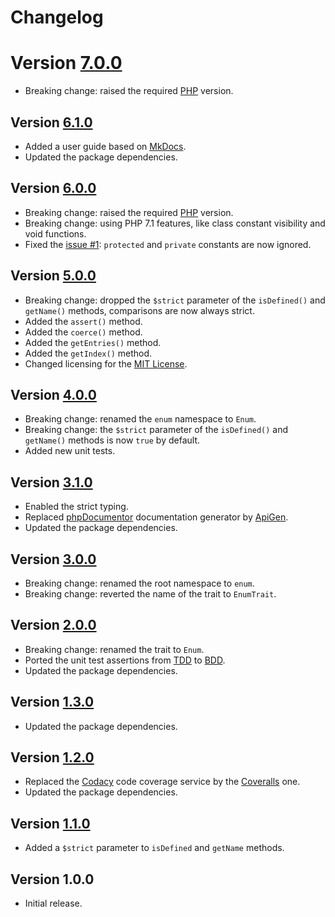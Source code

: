 # Changelog

# Version [7.0.0](https://github.com/cedx/enum.php/compare/v6.1.0...v7.0.0)
- Breaking change: raised the required [PHP](https://secure.php.net) version.

## Version [6.1.0](https://github.com/cedx/enum.php/compare/v6.0.0...v6.1.0)
- Added a user guide based on [MkDocs](http://www.mkdocs.org).
- Updated the package dependencies.

## Version [6.0.0](https://github.com/cedx/enum.php/compare/v5.0.0...v6.0.0)
- Breaking change: raised the required [PHP](https://secure.php.net) version.
- Breaking change: using PHP 7.1 features, like class constant visibility and void functions.
- Fixed the [issue #1](https://github.com/cedx/enum.php/issues/1): `protected` and `private` constants are now ignored.

## Version [5.0.0](https://github.com/cedx/enum.php/compare/v4.0.0...v5.0.0)
- Breaking change: dropped the `$strict` parameter of the `isDefined()` and `getName()` methods, comparisons are now always strict.
- Added the `assert()` method.
- Added the `coerce()` method.
- Added the `getEntries()` method.
- Added the `getIndex()` method.
- Changed licensing for the [MIT License](https://opensource.org/licenses/MIT).

## Version [4.0.0](https://github.com/cedx/enum.php/compare/v3.1.0...v4.0.0)
- Breaking change: renamed the `enum` namespace to `Enum`.
- Breaking change: the `$strict` parameter of the `isDefined()` and `getName()` methods is now `true` by default.
- Added new unit tests.

## Version [3.1.0](https://github.com/cedx/enum.php/compare/v3.0.0...v3.1.0)
- Enabled the strict typing.
- Replaced [phpDocumentor](https://www.phpdoc.org) documentation generator by [ApiGen](https://github.com/ApiGen/ApiGen).
- Updated the package dependencies.

## Version [3.0.0](https://github.com/cedx/enum.php/compare/v2.0.0...v3.0.0)
- Breaking change: renamed the root namespace to `enum`.
- Breaking change: reverted the name of the trait to `EnumTrait`.

## Version [2.0.0](https://github.com/cedx/enum.php/compare/v1.3.0...v2.0.0)
- Breaking change: renamed the trait to `Enum`.
- Ported the unit test assertions from [TDD](https://en.wikipedia.org/wiki/Test-driven_development) to [BDD](https://en.wikipedia.org/wiki/Behavior-driven_development).
- Updated the package dependencies.

## Version [1.3.0](https://github.com/cedx/enum.php/compare/v1.2.0...v1.3.0)
- Updated the package dependencies.

## Version [1.2.0](https://github.com/cedx/enum.php/compare/v1.1.0...v1.2.0)
- Replaced the [Codacy](https://www.codacy.com) code coverage service by the [Coveralls](https://coveralls.io) one.
- Updated the package dependencies.

## Version [1.1.0](https://github.com/cedx/enum.php/compare/v1.0.0...v1.1.0)
- Added a `$strict` parameter to `isDefined` and `getName` methods. 

## Version 1.0.0
- Initial release.
